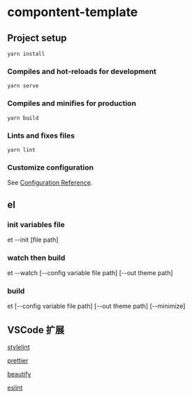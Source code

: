 # compontent-template

## Project setup

```
yarn install
```

### Compiles and hot-reloads for development

```
yarn serve
```

### Compiles and minifies for production

```
yarn build
```

### Lints and fixes files

```
yarn lint
```

### Customize configuration

See [Configuration Reference](https://cli.vuejs.org/config/).

## el

### init variables file

et --init [file path]

### watch then build

et --watch [--config variable file path] [--out theme path]

### build

et [--config variable file path] [--out theme path] [--minimize]

## VSCode 扩展

[stylelint](https://marketplace.visualstudio.com/items?itemName=stylelint.vscode-stylelint)

[prettier](https://marketplace.visualstudio.com/items?itemName=esbenp.prettier-vscode)

[beautify](https://marketplace.visualstudio.com/items?itemName=HookyQR.beautify)

[eslint](https://marketplace.visualstudio.com/items?itemName=dbaeumer.vscode-eslint)
